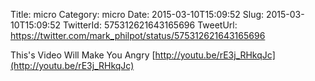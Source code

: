 Title: micro
Category: micro
Date: 2015-03-10T15:09:52
Slug: 2015-03-10T15:09:52
TwitterId: 575312621643165696
TweetUrl: https://twitter.com/mark_philpot/status/575312621643165696

This's Video Will Make You Angry [http://youtu.be/rE3j_RHkqJc](http://youtu.be/rE3j_RHkqJc)